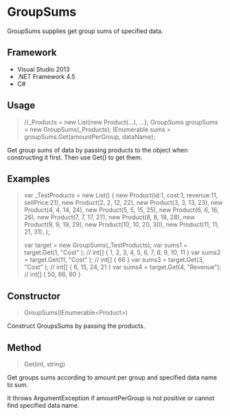 ﻿GroupSums
====

GroupSums supplies get group sums of specified data.

## Framework
* Visual Studio 2013
* .NET Framework 4.5
* C#

## Usage
> //_Products = new List<Product>{new Product(...), ...};
> GroupSums groupSums = new GroupSums(_Products);
> IEnumerable<int> sums = groupSums.Get(amountPerGroup, dataName);

Get group sums of data by passing products to the object when constructing it first. Then use Get() to get them.

## Examples
> var _TestProducts = new List<Product>()
>         {
>             new Product(id:1, cost:1, revenue:11, sellPrice:21),
>             new Product(2, 2, 12, 22),
>             new Product(3, 3, 13, 23),
>             new Product(4, 4, 14, 24),
>             new Product(5, 5, 15, 25),
>             new Product(6, 6, 16, 26),
>             new Product(7, 7, 17, 27),
>             new Product(8, 8, 18, 28),
>             new Product(9, 9, 19, 29),
>             new Product(10, 10, 20, 30),
>             new Product(11, 11, 21, 31), 
>         };
> 
> var target = new GroupSums(_TestProducts);
> var sums1 = target.Get(1, "Cost"   ); // int[] { 1, 2, 3, 4, 5, 6, 7, 8, 9, 10, 11 }
> var sums2 = target.Get(11, "Cost"   ); // int[] { 66 }
> var sums3 = target.Get(3, "Cost"   ); // int[] { 6, 15, 24, 21 }
> var sums4 = target.Get(4, "Revenue"); // int[] { 50, 66, 60 }

## Constructor
> GroupSums(IEnumerable\<Product>)

Construct GroupsSums by passing the products.

## Method
> Get(int, string)

Get groups sums according to amount per group and specified data name to sum.

It throws ArgumentException if amountPerGroup is not positive or cannot find specified data name.
